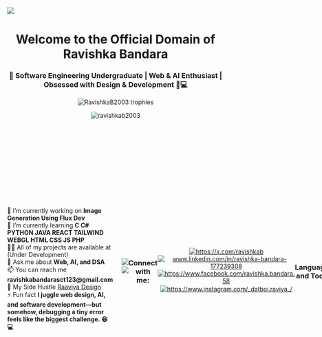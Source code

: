 <img src="https://github.com/Anmol-Baranwal/Cool-GIFs-For-GitHub/assets/74038190/d48893bd-0757-481c-8d7e-ba3e163feae7" />
<h1 align="center">Welcome to the Official Domain of Ravishka Bandara</h1>
<h3 align="center">🚀 Software Engineering Undergraduate | Web & AI Enthusiast | Obsessed with Design & Development 🎨💻</h3>
<p align="center"><img src="https://github-profile-trophy.vercel.app/?username=RavishkaB2003&theme=onedark&row=1&column=6" alt="RavishkaB2003 trophies"/></p>





<p align="center"> <img src="https://komarev.com/ghpvc/?username=ravishkab2003&label=Profile%20views&color=0e75b6&style=flat" alt="ravishkab2003" /> </p>





<div style="display: flex; align-items: center; justify-content: space-between; width: 100%;">
  <!-- Left Text -->
  <div style="flex: 1; padding-right: 20px;">
    <ul style="margin: 0; padding: 0; list-style: none;">
      <li>🔭 I’m currently working on <b>Image Generation Using Flux Dev</b></li>
      <li>🌱 I’m currently learning <b>C C# PYTHON JAVA REACT TAILWIND WEBGL HTML CSS JS PHP</b></li>
      <li>👨‍💻 All of my projects are available at (Under Development)</li>
      <li>💬 Ask me about <b>Web, AI, and DSA</b></li>
      <li>📫 You can reach me <b>ravishkabandarasct123@gmail.com</b></li>
      <li>📄 My Side Hustle <a href="https://ravishkabandarasct.wixsite.com/raaviyadesign">Raaviya Design</a></li>
      <li>⚡ Fun fact <b>I juggle web design, AI, and software development—but somehow, debugging a tiny error feels like the biggest challenge. 😆💻</b></li>
    </ul>
  </div><br>

 


<p align = "center">
<img src="https://user-images.githubusercontent.com/74038190/235224431-e8c8c12e-6826-47f1-89fb-2ddad83b3abf.gif" width="300"><img src="https://user-images.githubusercontent.com/74038190/225813708-98b745f2-7d22-48cf-9150-083f1b00d6c9.gif" width="500"></center>
<br><br>

<h3 align="center">Connect with me:</h3>
<p align="center">
<a href="https://twitter.com/https://x.com/ravishkab" target="blank"><img align="center" src="https://raw.githubusercontent.com/rahuldkjain/github-profile-readme-generator/master/src/images/icons/Social/twitter.svg" alt="https://x.com/ravishkab" height="30" width="40" /></a>
<a href="https://linkedin.com/in/www.linkedin.com/in/ravishka-bandara-177239308" target="blank"><img align="center" src="https://raw.githubusercontent.com/rahuldkjain/github-profile-readme-generator/master/src/images/icons/Social/linked-in-alt.svg" alt="www.linkedin.com/in/ravishka-bandara-177239308" height="30" width="40" /></a>
<a href="https://fb.com/https://www.facebook.com/ravishka.bandara.58" target="blank"><img align="center" src="https://raw.githubusercontent.com/rahuldkjain/github-profile-readme-generator/master/src/images/icons/Social/facebook.svg" alt="https://www.facebook.com/ravishka.bandara.58" height="30" width="40" /></a>
<a href="https://instagram.com/https://www.instagram.com/_datboi.raviya_/" target="blank"><img align="center" src="https://raw.githubusercontent.com/rahuldkjain/github-profile-readme-generator/master/src/images/icons/Social/instagram.svg" alt="https://www.instagram.com/_datboi.raviya_/" height="30" width="40" /></a>
</p>

<h3 align="center">Languages and Tools:</h3>
<p align="center"> <a href="https://www.cprogramming.com/" target="_blank" rel="noreferrer"> <img src="https://raw.githubusercontent.com/devicons/devicon/master/icons/c/c-original.svg" alt="c" width="40" height="40"/> </a> <a href="https://www.w3schools.com/cs/" target="_blank" rel="noreferrer"> <img src="https://raw.githubusercontent.com/devicons/devicon/master/icons/csharp/csharp-original.svg" alt="csharp" width="40" height="40"/> </a> <a href="https://dotnet.microsoft.com/" target="_blank" rel="noreferrer"> <img src="https://raw.githubusercontent.com/devicons/devicon/master/icons/dot-net/dot-net-original-wordmark.svg" alt="dotnet" width="40" height="40"/> </a> <a href="https://www.figma.com/" target="_blank" rel="noreferrer"> <img src="https://www.vectorlogo.zone/logos/figma/figma-icon.svg" alt="figma" width="40" height="40"/> </a> <a href="https://www.framer.com/" target="_blank" rel="noreferrer"> <img src="https://www.vectorlogo.zone/logos/framer/framer-icon.svg" alt="framer" width="40" height="40"/> </a> <a href="https://git-scm.com/" target="_blank" rel="noreferrer"> <img src="https://www.vectorlogo.zone/logos/git-scm/git-scm-icon.svg" alt="git" width="40" height="40"/> </a> <a href="https://www.w3.org/html/" target="_blank" rel="noreferrer"> <img src="https://raw.githubusercontent.com/devicons/devicon/master/icons/html5/html5-original-wordmark.svg" alt="html5" width="40" height="40"/> </a> <a href="https://www.java.com" target="_blank" rel="noreferrer"> <img src="https://raw.githubusercontent.com/devicons/devicon/master/icons/java/java-original.svg" alt="java" width="40" height="40"/> </a> <a href="https://developer.mozilla.org/en-US/docs/Web/JavaScript" target="_blank" rel="noreferrer"> <img src="https://raw.githubusercontent.com/devicons/devicon/master/icons/javascript/javascript-original.svg" alt="javascript" width="40" height="40"/> </a> <a href="https://www.mysql.com/" target="_blank" rel="noreferrer"> <img src="https://raw.githubusercontent.com/devicons/devicon/master/icons/mysql/mysql-original-wordmark.svg" alt="mysql" width="40" height="40"/> </a> <a href="https://nodejs.org" target="_blank" rel="noreferrer"> <img src="https://raw.githubusercontent.com/devicons/devicon/master/icons/nodejs/nodejs-original-wordmark.svg" alt="nodejs" width="40" height="40"/> </a> <a href="https://pandas.pydata.org/" target="_blank" rel="noreferrer"> <img src="https://raw.githubusercontent.com/devicons/devicon/2ae2a900d2f041da66e950e4d48052658d850630/icons/pandas/pandas-original.svg" alt="pandas" width="40" height="40"/> </a> <a href="https://www.photoshop.com/en" target="_blank" rel="noreferrer"> <img src="https://raw.githubusercontent.com/devicons/devicon/master/icons/photoshop/photoshop-line.svg" alt="photoshop" width="40" height="40"/> </a> <a href="https://www.php.net" target="_blank" rel="noreferrer"> <img src="https://raw.githubusercontent.com/devicons/devicon/master/icons/php/php-original.svg" alt="php" width="40" height="40"/> </a> <a href="https://www.python.org" target="_blank" rel="noreferrer"> <img src="https://raw.githubusercontent.com/devicons/devicon/master/icons/python/python-original.svg" alt="python" width="40" height="40"/> </a> <a href="https://reactjs.org/" target="_blank" rel="noreferrer"> <img src="https://raw.githubusercontent.com/devicons/devicon/master/icons/react/react-original-wordmark.svg" alt="react" width="40" height="40"/> </a> <a href="https://www.tensorflow.org" target="_blank" rel="noreferrer"> <img src="https://www.vectorlogo.zone/logos/tensorflow/tensorflow-icon.svg" alt="tensorflow" width="40" height="40"/> </a> </p>
<br>
<p align= "center">
<img height="200" align="center" src="https://github.com/user-attachments/assets/7edd1a6e-a081-45b4-a84d-5ad2bd7a68b1" alt="Random GIF">
<img height="200"  align="center" src="https://github.com/user-attachments/assets/9fce71eb-9007-4b8a-a412-9907366f15de" alt="Random GIF">
<img height="200"  align="center" src="https://github.com/user-attachments/assets/00bf1c96-b262-4376-90c2-bae2a708b5c4" alt="Random GIF">
</p>
 


<p align = "center"><img align="center" src="https://github-readme-stats.vercel.app/api/top-langs?username=ravishkab2003&show_icons=true&locale=en&layout=compact" alt="ravishkab2003" /></p>

<p align = "center"><img align="center" src="https://github-readme-stats.vercel.app/api?username=ravishkab2003&show_icons=true&locale=en" alt="ravishkab2003" /></p>

<p align = "center"><img align="center" src="https://github-readme-streak-stats.herokuapp.com/?user=ravishkab2003&" alt="ravishkab2003" /></p>

